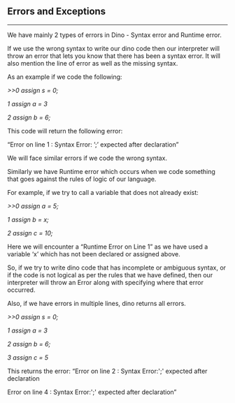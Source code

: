 ## Errors and Exceptions
-----

We have mainly 2 types of errors in Dino - Syntax error and Runtime error.

If we use the wrong syntax to write our dino code then our interpreter will throw an error that lets you know that there has been a syntax error. It will also mention the line of error as well as the missing syntax.

As an example if we code the following:

*>>0	assign s = 0;*

   *1	assign a = 3*

   *2	assign b = 6;*

This code will return the following error:

“Error on line 1 : Syntax Error: ’;’ expected after declaration”

We will face similar errors if we code the wrong syntax.

Similarly we have Runtime error which occurs when we code something that goes against the rules of logic of our language.

For example, if we try to call a variable that does not already exist:

*>>0	assign a = 5;*

   *1	assign b = x;*

   *2	assign c = 10;*



Here we will encounter a “Runtime Error on Line 1” as we have used a variable ‘x’ which has not been declared or assigned above.

So, if we try to write dino code that has incomplete or ambiguous syntax, or if the code is not logical as per the rules that we have defined, then our interpreter will throw an Error along with specifying where that error occurred.

Also, if we have errors in multiple lines, dino returns all errors.

*>>0	assign s = 0;*

   *1	assign a = 3*

   *2	assign b = 6;*

   *3	assign c = 5*


This returns the error: “Error on line 2 : Syntax Error:';' expected after declaration

Error on line 4 : Syntax Error:';' expected after declaration”
